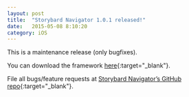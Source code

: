 ```yaml
---
layout: post
title:  "Storybard Navigator 1.0.1 released!"
date:   2015-05-08 8:10:20
category: iOS
---
```

This is a maintenance release (only bugfixes).

You can download the framework [here][storyboard-navigator-release]{:target="_blank"}. 

File all bugs/feature requests at [Storybard Navigator’s GitHub repo][storyboard-navigator-gh]{:target="_blank"}.

[storyboard-navigator-release]: https://github.com/MobileToolkit/StorybardNavigator/releases/tag/1.0.1
[storyboard-navigator-gh]:      https://github.com/MobileToolkit/StorybardNavigator/
